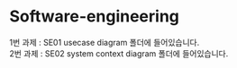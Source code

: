 # Software-engineering

1번 과제 : SE01 usecase diagram 폴더에 들어있습니다.  
2번 과제 : SE02 system context diagram 폴더에 들어있습니다.
